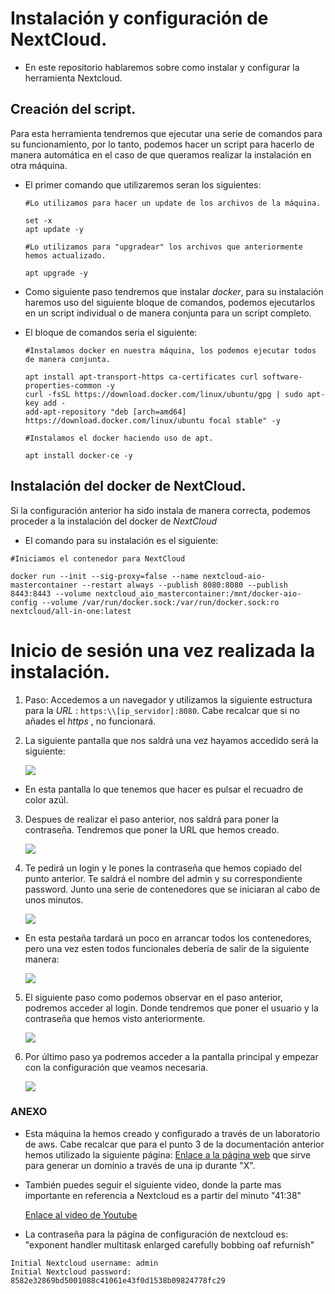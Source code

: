 # Instalación y configuración de NextCloud.

- En este repositorio hablaremos sobre como instalar y configurar la herramienta Nextcloud.

## Creación del script.

Para esta herramienta tendremos que ejecutar una serie de comandos para su funcionamiento, por lo tanto, podemos hacer un script para hacerlo de manera automática en el caso de que queramos realizar la instalación en otra máquina.

- El primer comando que utilizaremos seran los siguientes: 
    ``` 
    #Lo utilizamos para hacer un update de los archivos de la máquina.
    
    set -x
    apt update -y 

    #Lo utilizamos para "upgradear" los archivos que anteriormente hemos actualizado.

    apt upgrade -y
    ```
- Como siguiente paso tendremos que instalar *_docker_*, para su instalación haremos uso del siguiente bloque de comandos, podemos ejecutarlos en un script individual o de manera conjunta para un script completo.

- El bloque de comandos seria el siguiente:

    ``` 
    #Instalamos docker en nuestra máquina, los podemos ejecutar todos de manera conjunta.
    
    apt install apt-transport-https ca-certificates curl software-properties-common -y
    curl -fsSL https://download.docker.com/linux/ubuntu/gpg | sudo apt-key add -
    add-apt-repository "deb [arch=amd64] https://download.docker.com/linux/ubuntu focal stable" -y

    #Instalamos el docker haciendo uso de apt.

    apt install docker-ce -y    

    ```

## Instalación del docker de NextCloud.

Si la configuración anterior ha sido instala de manera correcta, podemos proceder a la instalación del docker de *_NextCloud_*

- El comando para su instalación es el siguiente: 

```
#Iniciamos el contenedor para NextCloud

docker run --init --sig-proxy=false --name nextcloud-aio-mastercontainer --restart always --publish 8080:8080 --publish 8443:8443 --volume nextcloud_aio_mastercontainer:/mnt/docker-aio-config --volume /var/run/docker.sock:/var/run/docker.sock:ro nextcloud/all-in-one:latest

```

# Inicio de sesión una vez realizada la instalación.

1. Paso: Accedemos a un navegador y utilizamos la siguiente estructura para la *_URL_* : `https:\\[ip_servidor]:8080`. Cabe recalcar que si no añades el *_https_* , no funcionará.

2. La siguiente pantalla que nos saldrá una vez hayamos accedido será la siguiente: 

    ![](images/cap4.png)

- En esta pantalla lo que tenemos que hacer es pulsar el recuadro de color azúl.

3. Despues de realizar el paso anterior, nos saldrá para poner la contraseña. Tendremos que poner la URL que hemos creado. 

    ![](images/cap6.png)


4. Te pedirá un login y le pones la contraseña que hemos copiado del punto anterior. Te saldrá el nombre del admin y su correspondiente password. Junto una serie de contenedores que se iniciaran al cabo de unos minutos.

    ![](images/cap5.png)

- En esta pestaña tardará un poco en arrancar todos los contenedores, pero una vez esten todos funcionales debería de salir de la siguiente manera:

    ![](images/cap1.png)

5. El siguiente paso como podemos observar en el paso anterior, podremos acceder al login. 
Donde tendremos que poner el usuario y la contraseña que hemos visto anteriormente.

    ![](images/cap2.png)

6. Por último paso ya podremos acceder a la pantalla principal y empezar con la configuración que veamos necesaria. 

    ![](images/cap3.png)




### ANEXO

- Esta máquina la hemos creado y configurado a través de un laboratorio de aws.
 Cabe recalcar que para el punto 3 de la documentación anterior hemos utilizado la siguiente página:
     [Enlace a la página web](https://www.noip.com/es-MX/remote-access?gclid=Cj0KCQjwtJKqBhCaARIsAN_yS_mVSE9umWnOHjny6GRypr70bFObu7nVoZq2qCQ6HYpekSnvP-ZoUGQaApweEALw_wcB&utm_campaign=free-dynamic-dns&utm_medium=cpc&utm_source=google) que sirve para generar un dominio a través de una ip durante "X".

- También puedes seguir el siguiente video, donde la parte mas importante en referencia a Nextcloud es a partir del minuto "41:38"

    [Enlace al video de Youtube](https://www.youtube.com/watch?v=xBIowQ0WaR8)

- La contraseña para la página de configuración de nextcloud es:
"exponent handler multitask enlarged carefully bobbing oaf refurnish"
``` 
Initial Nextcloud username: admin
Initial Nextcloud password: 8582e32869bd5001088c41061e43f0d1538b09824778fc29

```
